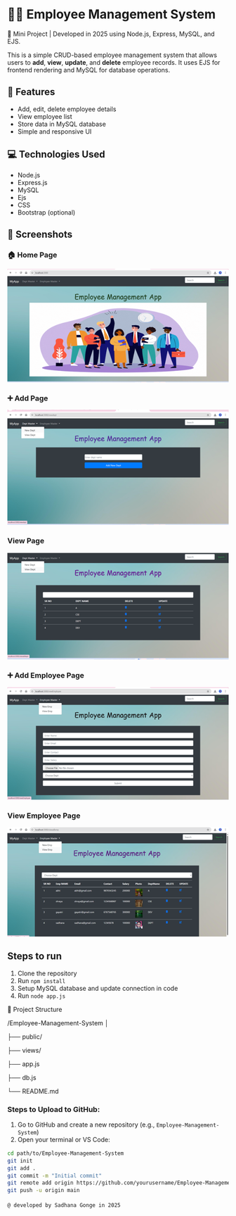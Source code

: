 # 👨‍💼 Employee Management System
📁 Mini Project | Developed in 2025 using Node.js, Express, MySQL, and EJS.

This is a simple CRUD-based employee management system that allows users to **add**, **view**, **update**, and **delete** employee records. It uses EJS for frontend rendering and MySQL for database operations.

## 🚀 Features

- Add, edit, delete employee details
- View employee list
- Store data in MySQL database
- Simple and responsive UI

## 💻 Technologies Used

- Node.js
- Express.js
- MySQL
- Ejs
- CSS
- Bootstrap (optional)
  

## 📸 Screenshots

### 🏠 Home Page
![Home](https://raw.githubusercontent.com/sadhana79/Employee-Management-System/main/home.png)


### ➕ Add Page
![Add](https://raw.githubusercontent.com/sadhana79/Employee-Management-System/main/add.png)

###  View Page
![View](https://raw.githubusercontent.com/sadhana79/Employee-Management-System/main/view.png)

### ➕ Add Employee Page
![Add Emp](https://raw.githubusercontent.com/sadhana79/Employee-Management-System/main/add%20emp.png)

###  View Employee Page
![View Emp](https://raw.githubusercontent.com/sadhana79/Employee-Management-System/main/view%20emp.png)


## Steps to run
1. Clone the repository
2. Run `npm install`
3. Setup MySQL database and update connection in code
4. Run `node app.js`

📁 Project Structure

/Employee-Management-System
│

├── public/

├── views/

├── app.js

├── db.js

└── README.md

###  Steps to Upload to GitHub:
1. Go to GitHub and create a new repository (e.g., `Employee-Management-System`)
2. Open your terminal or VS Code:
```bash
cd path/to/Employee-Management-System
git init
git add .
git commit -m "Initial commit"
git remote add origin https://github.com/yourusername/Employee-Management-System.git
git push -u origin main

@ developed by Sadhana Gonge in 2025

